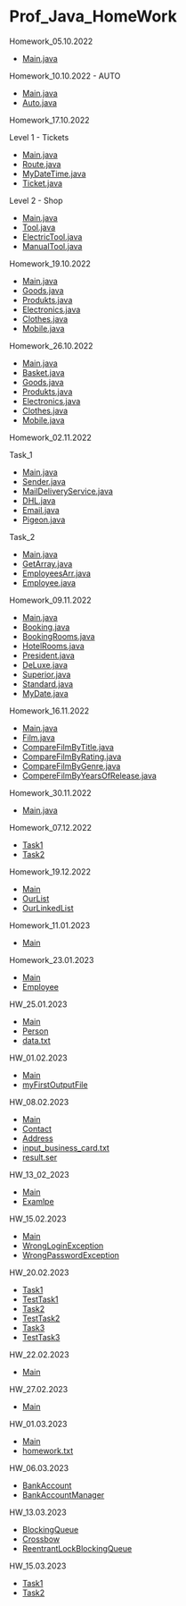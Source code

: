 # Prof_Java_HomeWork

Homework_05.10.2022

- [Main.java](https://github.com/ShumaW/Prof_Java/blob/master/Homework_20221005/src/Main.java)

Homework_10.10.2022 - AUTO

 - [Main.java](https://github.com/ShumaW/Prof_Java/blob/master/Homework_20221010/src/Main.java)
 - [Auto.java](https://github.com/ShumaW/Prof_Java/blob/master/Homework_20221010/src/Auto.java)

Homework_17.10.2022

Level 1 - Tickets

- [Main.java](https://github.com/ShumaW/Prof_Java/blob/master/Homework_20221017/src/Main.java)
- [Route.java](https://github.com/ShumaW/Prof_Java/blob/master/Homework_20221017/src/Route.java)
- [MyDateTime.java](https://github.com/ShumaW/Prof_Java/blob/master/Homework_20221017/src/MyDateTime.java)
- [Ticket.java](https://github.com/ShumaW/Prof_Java/blob/master/Homework_20221017/src/Ticket.java)

Level 2 - Shop

- [Main.java](https://github.com/ShumaW/Prof_Java/blob/master/Homework_20221017_lvl2/src/Main.java)
- [Tool.java](https://github.com/ShumaW/Prof_Java/blob/master/Homework_20221017_lvl2/src/Tool.java)
- [ElectricTool.java](https://github.com/ShumaW/Prof_Java/blob/master/Homework_20221017_lvl2/src/ElectricTool.java)
- [ManualTool.java](https://github.com/ShumaW/Prof_Java/blob/master/Homework_20221017_lvl2/src/ManualTool.java)

Homework_19.10.2022

- [Main.java](https://github.com/ShumaW/Prof_Java/blob/master/Homework_20221019/src/Main.java)
- [Goods.java](https://github.com/ShumaW/Prof_Java/blob/master/Homework_20221019/src/Goods.java)
- [Produkts.java](https://github.com/ShumaW/Prof_Java/blob/master/Homework_20221019/src/Produkts.java)
- [Electronics.java](https://github.com/ShumaW/Prof_Java/blob/master/Homework_20221019/src/Electronics.java)
- [Clothes.java](https://github.com/ShumaW/Prof_Java/blob/master/Homework_20221019/src/Clothes.java)
- [Mobile.java](https://github.com/ShumaW/Prof_Java/blob/master/Homework_20221019/src/Mobile.java)

Homework_26.10.2022

- [Main.java](https://github.com/ShumaW/Prof_Java/blob/master/Homework_20221026/src/Main.java)
- [Basket.java](https://github.com/ShumaW/Prof_Java/blob/master/Homework_20221026/src/Basket.java)
- [Goods.java](https://github.com/ShumaW/Prof_Java/blob/master/Homework_20221026/src/Goods.java)
- [Produkts.java](https://github.com/ShumaW/Prof_Java/blob/master/Homework_20221026/src/Produkts.java)
- [Electronics.java](https://github.com/ShumaW/Prof_Java/blob/master/Homework_20221026/src/Electronics.java)
- [Clothes.java](https://github.com/ShumaW/Prof_Java/blob/master/Homework_20221026/src/Clothes.java)
- [Mobile.java](https://github.com/ShumaW/Prof_Java/blob/master/Homework_20221026/src/Mobile.java)

Homework_02.11.2022

Task_1

- [Main.java](https://github.com/ShumaW/Prof_Java/blob/master/Homework_20221102_j_1/src/Main.java)
- [Sender.java](https://github.com/ShumaW/Prof_Java/blob/master/Homework_20221102_j_1/src/Sender.java)
- [MailDeliveryService.java](https://github.com/ShumaW/Prof_Java/blob/master/Homework_20221102_j_1/src/MailDeliveryService.java)
- [DHL.java](https://github.com/ShumaW/Prof_Java/blob/master/Homework_20221102_j_1/src/DHL.java)
- [Email.java](https://github.com/ShumaW/Prof_Java/blob/master/Homework_20221102_j_1/src/Email.java)
- [Pigeon.java](https://github.com/ShumaW/Prof_Java/blob/master/Homework_20221102_j_1/src/Pigeon.java)

Task_2

- [Main.java](https://github.com/ShumaW/Prof_Java/blob/master/Homework_20221102_j_2/src/Main.java)
- [GetArray.java](https://github.com/ShumaW/Prof_Java/blob/master/Homework_20221102_j_2/src/GetArray.java)
- [EmployeesArr.java](https://github.com/ShumaW/Prof_Java/blob/master/Homework_20221102_j_2/src/EmployeesArr.java)
- [Employee.java](https://github.com/ShumaW/Prof_Java/blob/master/Homework_20221102_j_2/src/Employee.java)

Homework_09.11.2022

- [Main.java](https://github.com/ShumaW/Prof_Java/blob/master/Homework_20221109_j/src/Main.java)
- [Booking.java](https://github.com/ShumaW/Prof_Java/blob/master/Homework_20221109_j/src/Booking.java)
- [BookingRooms.java](https://github.com/ShumaW/Prof_Java/blob/master/Homework_20221109_j/src/BookingRooms.java)
- [HotelRooms.java](https://github.com/ShumaW/Prof_Java/blob/master/Homework_20221109_j/src/HotelRooms.java)
- [President.java](https://github.com/ShumaW/Prof_Java/blob/master/Homework_20221109_j/src/President.java)
- [DeLuxe.java](https://github.com/ShumaW/Prof_Java/blob/master/Homework_20221109_j/src/DeLuxe.java)
- [Superior.java](https://github.com/ShumaW/Prof_Java/blob/master/Homework_20221109_j/src/Superior.java)
- [Standard.java](https://github.com/ShumaW/Prof_Java/blob/master/Homework_20221109_j/src/Standard.java)
- [MyDate.java](https://github.com/ShumaW/Prof_Java/blob/master/Homework_20221109_j/src/MyDate.java)

Homework_16.11.2022

- [Main.java](https://github.com/ShumaW/Prof_Java/blob/master/Homework_20221116_j/src/Main.java)
- [Film.java](https://github.com/ShumaW/Prof_Java/blob/master/Homework_20221116_j/src/Film.java)
- [CompareFilmByTitle.java](https://github.com/ShumaW/Prof_Java/blob/master/Homework_20221116_j/src/CompareFilmByTitle.java)
- [CompareFilmByRating.java](https://github.com/ShumaW/Prof_Java/blob/master/Homework_20221116_j/src/CompareFilmByRating.java)
- [CompareFilmByGenre.java](https://github.com/ShumaW/Prof_Java/blob/master/Homework_20221116_j/src/CompareFilmByGenre.java)
- [CompereFilmByYearsOfRelease.java](https://github.com/ShumaW/Prof_Java/blob/master/Homework_20221116_j/src/CompereFilmByYearsOfRelease.java)

Homework_30.11.2022

- [Main.java](https://github.com/ShumaW/Prof_Java/blob/master/Homework_20221130_j/src/Main.java)

Homework_07.12.2022

- [Task1](https://github.com/ShumaW/Prof_Java/blob/master/Homework_20221207_j/src/task1/MainTask1.java)
- [Task2](https://github.com/ShumaW/Prof_Java/blob/master/Homework_20221207_j/src/task2/MainTask2.java)

Homework_19.12.2022

- [Main](https://github.com/ShumaW/Prof_Java/blob/master/Homework_20221219_j/src/Main.java)
- [OurList](https://github.com/ShumaW/Prof_Java/blob/master/Homework_20221219_j/src/OurList.java)
- [OurLinkedList](https://github.com/ShumaW/Prof_Java/blob/master/Homework_20221219_j/src/OurLinkedList.java)

Homework_11.01.2023

- [Main](https://github.com/ShumaW/Prof_Java/blob/master/Homework_20230111_j/src/Main.java)

Homework_23.01.2023

- [Main](https://github.com/ShumaW/Prof_Java/blob/master/Homework_20230123_j/src/Main.java)
- [Employee](https://github.com/ShumaW/Prof_Java/blob/master/Homework_20230123_j/src/Employee.java)

HW_25.01.2023

- [Main](https://github.com/ShumaW/Prof_Java/blob/master/Homework_20230125_j/src/Main.java)
- [Person](https://github.com/ShumaW/Prof_Java/blob/master/Homework_20230125_j/src/Person.java)
- [data.txt](https://github.com/ShumaW/Prof_Java/blob/master/Homework_20230125_j/data.txt)

HW_01.02.2023

- [Main](https://github.com/ShumaW/Prof_Java/blob/master/HW_20230201_j/src/Main.java)
- [myFirstOutputFile](https://github.com/ShumaW/Prof_Java/blob/master/HW_20230201_j/src/myFirstOutputFile.txt)

HW_08.02.2023

- [Main](https://github.com/ShumaW/Prof_Java/blob/master/HW_20230208_j/src/Main.java)
- [Contact](https://github.com/ShumaW/Prof_Java/blob/master/HW_20230208_j/src/Contact.java)
- [Address](https://github.com/ShumaW/Prof_Java/blob/master/HW_20230208_j/src/Address.java)
- [input_business_card.txt](https://github.com/ShumaW/Prof_Java/blob/master/HW_20230208_j/input_business_card.txt)
- [result.ser](https://github.com/ShumaW/Prof_Java/blob/master/HW_20230208_j/result.ser)

HW_13_02_2023

- [Main](https://github.com/ShumaW/Prof_Java/blob/master/HW_20230213_j/src/Main.java)
- [Examlpe](https://github.com/ShumaW/Prof_Java/blob/master/HW_20230208_j/src/Example.java)

HW_15.02.2023

- [Main](https://github.com/ShumaW/Prof_Java/blob/master/HW_20230215_j/src/Main.java)
- [WrongLoginException](https://github.com/ShumaW/Prof_Java/blob/master/HW_20230215_j/src/WrongLoginException.java)
- [WrongPasswordException](https://github.com/ShumaW/Prof_Java/blob/master/HW_20230215_j/src/WrongPasswordException.java)

HW_20.02.2023

- [Task1](https://github.com/ShumaW/Prof_Java/blob/master/HW_20230220_j/src/main/java/Task1/TaskOne.java)
- [TestTask1](https://github.com/ShumaW/Prof_Java/blob/master/HW_20230220_j/src/test/java/Task1/TaskOneTest.java)
- [Task2](https://github.com/ShumaW/Prof_Java/blob/master/HW_20230220_j/src/main/java/Task2/TaskTwo.java)
- [TestTask2](https://github.com/ShumaW/Prof_Java/blob/master/HW_20230220_j/src/test/java/Task2/TaskTwoTest.java)
- [Task3](https://github.com/ShumaW/Prof_Java/tree/master/HW_20230220_j/src/main/java/Task3)
- [TestTask3](https://github.com/ShumaW/Prof_Java/tree/master/HW_20230220_j/src/test/java/Task3)

HW_22.02.2023

- [Main](https://github.com/ShumaW/Prof_Java/blob/master/HW_20230222_j/src/main/java/org/example/Main.java)

HW_27.02.2023

- [Main](https://github.com/ShumaW/Prof_Java/blob/master/HW_20230227_j/src/main/java/org/example/Main.java)

HW_01.03.2023

- [Main](https://github.com/ShumaW/Prof_Java/blob/master/HW_20230301_j/src/main/java/org/example/Main.java)
- [homework.txt](https://github.com/ShumaW/Prof_Java/blob/master/HW_20230301_j/src/homework.txt)

HW_06.03.2023

- [BankAccount](https://github.com/ShumaW/Prof_Java/blob/master/HW_20230306_j/src/main/java/org/example/BankAccount.java)
- [BankAccountManager](https://github.com/ShumaW/Prof_Java/blob/master/HW_20230306_j/src/main/java/org/example/BankAccountManager.java)

HW_13.03.2023

- [BlockingQueue](https://github.com/ShumaW/Prof_Java/tree/master/HW_20230313_j/src/main/java/BlockingQueue)
- [Crossbow](https://github.com/ShumaW/Prof_Java/tree/master/HW_20230313_j/src/main/java/Crossbow)
- [ReentrantLockBlockingQueue](https://github.com/ShumaW/Prof_Java/tree/master/HW_20230313_j/src/main/java/ReentrantLockBlockingQueue)

HW_15.03.2023

- [Task1](https://github.com/ShumaW/Prof_Java/tree/master/HW_20230315_j/src/main/java/Task1)
- [Task2](https://github.com/ShumaW/Prof_Java/tree/master/HW_20230315_j/src/main/java/Task2)